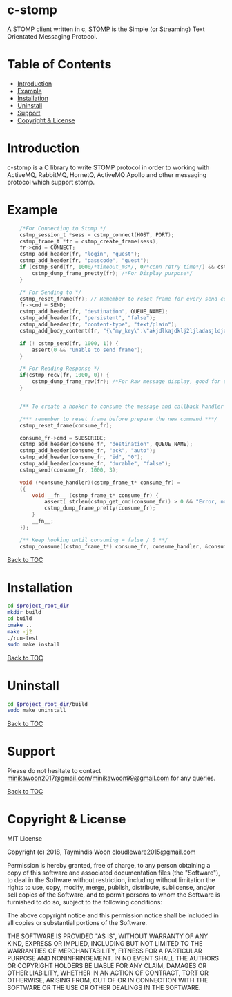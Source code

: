 c-stomp
=======

A STOMP client written in c, [STOMP](https://stomp.github.io/) is the Simple (or Streaming) Text Orientated Messaging Protocol.

Table of Contents
=================

* [Introduction](#introduction)
* [Example](#example)
* [Installation](#installation)
* [Uninstall](#uninstall)
* [Support](#support)
* [Copyright & License](#copyright--license)

Introduction
============

c-stomp is a C library to write STOMP protocol in order to working with ActiveMQ, RabbitMQ, HornetQ, ActiveMQ Apollo and other messaging protocol which support stomp.

Example
======
```c
    /*For Connecting to Stomp */
    cstmp_session_t *sess = cstmp_connect(HOST, PORT);
    cstmp_frame_t *fr = cstmp_create_frame(sess);
    fr->cmd = CONNECT;
    cstmp_add_header(fr, "login", "guest");
    cstmp_add_header(fr, "passcode", "guest");
    if (cstmp_send(fr, 1000/*timeout_ms*/, 0/*conn retry time*/) && cstmp_recv(fr, 1000/*timeout_ms*/, 0/*conn retry time*/)) {
        cstmp_dump_frame_pretty(fr); /*For Display purpose*/
    }
```
```c
    /* For Sending to */
    cstmp_reset_frame(fr); // Remember to reset frame for every send command.
    fr->cmd = SEND;
    cstmp_add_header(fr, "destination", QUEUE_NAME);
    cstmp_add_header(fr, "persistent", "false");
    cstmp_add_header(fr, "content-type", "text/plain");
    cstmp_add_body_content(fr, "{\"my_key\":\"akjdlkajdklj2ljladasjldjasljdl@ASD2\"}");

    if (! cstmp_send(fr, 1000, 1)) {
        assert(0 && "Unable to send frame");
    }
```
```c
    /* For Reading Response */
    if(cstmp_recv(fr, 1000, 0)) {
        cstmp_dump_frame_raw(fr); /*For Raw message display, good for debugging purpose*/ 
    }
```
```c

    /** To create a hooker to consume the message and callback handler **/

    /*** remember to reset frame before prepare the new command ***/
    cstmp_reset_frame(consume_fr);

    consume_fr->cmd = SUBSCRIBE;
    cstmp_add_header(consume_fr, "destination", QUEUE_NAME);
    cstmp_add_header(consume_fr, "ack", "auto");
    cstmp_add_header(consume_fr, "id", "0");
    cstmp_add_header(consume_fr, "durable", "false");
    cstmp_send(consume_fr, 1000, 3);

    void (*consume_handler)(cstmp_frame_t* consume_fr) =
    ({
        void __fn__ (cstmp_frame_t* consume_fr) {
            assert( strlen(cstmp_get_cmd(consume_fr)) > 0 && "Error, no command found");
            cstmp_dump_frame_pretty(consume_fr);
        }
        __fn__;
    });

    /** Keep hooking until consuming = false / 0 **/
    cstmp_consume((cstmp_frame_t*) consume_fr, consume_handler, &consuming, 1000/*Reloop time, can ignore*/);
```
[Back to TOC](#table-of-contents)


Installation
============

```bash
cd $project_root_dir
mkdir build
cd build
cmake ..
make -j2
./run-test
sudo make install
```
[Back to TOC](#table-of-contents)

Uninstall
=========
```bash
cd $project_root_dir/build
sudo make uninstall
```

[Back to TOC](#table-of-contents)

Support
=======

Please do not hesitate to contact minikawoon2017@gmail.com/minikawoon99@gmail.com for any queries.


[Back to TOC](#table-of-contents)

Copyright & License
===================

MIT License

Copyright (c) 2018, Taymindis Woon <cloudleware2015@gmail.com>

Permission is hereby granted, free of charge, to any person obtaining a copy
of this software and associated documentation files (the "Software"), to deal
in the Software without restriction, including without limitation the rights
to use, copy, modify, merge, publish, distribute, sublicense, and/or sell
copies of the Software, and to permit persons to whom the Software is
furnished to do so, subject to the following conditions:

The above copyright notice and this permission notice shall be included in all
copies or substantial portions of the Software.

THE SOFTWARE IS PROVIDED "AS IS", WITHOUT WARRANTY OF ANY KIND, EXPRESS OR
IMPLIED, INCLUDING BUT NOT LIMITED TO THE WARRANTIES OF MERCHANTABILITY,
FITNESS FOR A PARTICULAR PURPOSE AND NONINFRINGEMENT. IN NO EVENT SHALL THE
AUTHORS OR COPYRIGHT HOLDERS BE LIABLE FOR ANY CLAIM, DAMAGES OR OTHER
LIABILITY, WHETHER IN AN ACTION OF CONTRACT, TORT OR OTHERWISE, ARISING FROM,
OUT OF OR IN CONNECTION WITH THE SOFTWARE OR THE USE OR OTHER DEALINGS IN THE
SOFTWARE.
